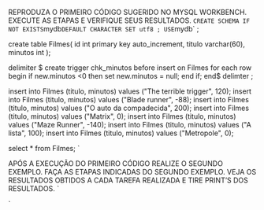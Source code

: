 REPRODUZA O PRIMEIRO CÓDIGO SUGERIDO NO MYSQL WORKBENCH. EXECUTE AS ETAPAS E VERIFIQUE SEUS RESULTADOS.
` CREATE SCHEMA IF NOT EXISTS `mydb` DEFAULT CHARACTER SET utf8 ;
USE `mydb` ;

create table Filmes(
id int primary key auto_increment,
titulo varchar(60),
minutos int
);

delimiter $
create trigger chk_minutos before insert on Filmes
for each row
begin
if new.minutos <0 then
set new.minutos = null;
end if;
end$
delimter ;

insert into Filmes (titulo, minutos) values ("The terrible trigger", 120);
insert into Filmes (titulo, minutos) values ("Blade runner", -88);
insert into Filmes (titulo, minutos) values ("O auto da compadecida", 200);
insert into Filmes (titulo, minutos) values ("Matrix", 0);
insert into Filmes (titulo, minutos) values ("Maze Runner", -140);
insert into Filmes (titulo, minutos) values ("A lista", 100);
insert into Filmes (titulo, minutos) values ("Metropole", 0);

select * from Filmes; 
`

APÓS A EXECUÇÃO DO PRIMEIRO CÓDIGO REALIZE O SEGUNDO EXEMPLO. FAÇA AS ETAPAS INDICADAS DO SEGUNDO EXEMPLO. VEJA OS RESULTADOS OBTIDOS A CADA TAREFA REALIZADA E TIRE PRINT’S DOS RESULTADOS.
`

`
